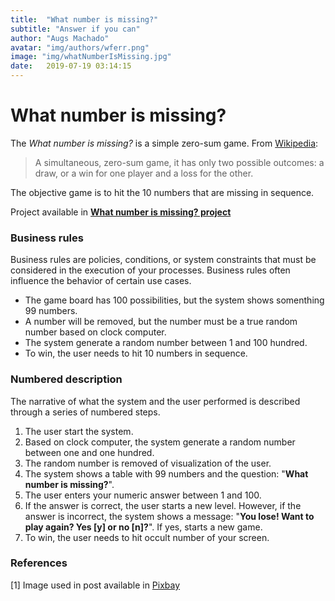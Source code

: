 ```yaml
---
title:  "What number is missing?"
subtitle: "Answer if you can"
author: "Augs Machado"
avatar: "img/authors/wferr.png"
image: "img/whatNumberIsMissing.jpg"
date:   2019-07-19 03:14:15
---
```


# What number is missing?
The <em>What number is missing?</em> is a simple zero-sum game. From [Wikipedia](https://en.wikipedia.org/wiki/Rock%E2%80%93paper%E2%80%93scissors):
> A simultaneous, zero-sum game, it has only two possible outcomes: a draw, or a win for one player and a loss for the other.

The objective game is to hit the 10 numbers that are missing in sequence.

Project available in **[What number is missing? project](https://github.com/augsmachado/numberMissing)**


### Business rules
Business rules are policies, conditions, or system constraints that must be considered in the execution of your processes. Business rules often influence the behavior of certain use cases.
+ The game board has 100 possibilities, but the system shows somenthing 99 numbers.
+ A number will be removed, but the number must be a true random number based on clock computer.
+ The system generate a random number between 1 and 100 hundred.
+ To win, the user needs to hit 10 numbers in sequence.


### Numbered description
The narrative of what the system and the user performed is described through a series of numbered steps.
1. The user start the system.
2. Based on clock computer, the system generate a random number between one and one hundred.
3. The random number is removed of visualization of the user.
3. The system shows a table with 99 numbers and the question: "**What number is missing?**".
4. The user enters your numeric answer between 1 and 100.
5. If the answer is correct, the user starts a new level. However, if the answer is incorrect, the system shows a message: "**You lose! Want to play again? Yes [y] or no [n]?**". If yes, starts a new game.
6. To win, the user needs to hit occult number of your screen.

### References
[1] Image used in post available in [Pixbay](https://pixabay.com/photos/roll-the-dice-craps-board-game-1502706/)
